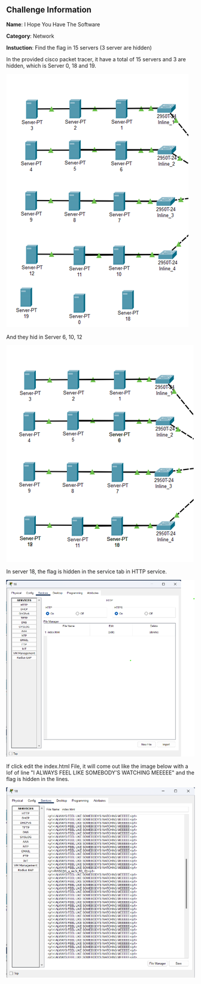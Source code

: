 ## Challenge Information
**Name**: I Hope You Have The Software

**Category**: Network

**Instuction**: Find the flag in 15 servers (3 server are hidden)

In the provided cisco packet tracer, it have a total of 15 servers and 3 are hidden, which is Server 0, 18 and 19.

![Alt text](WRITEUPIMAGE2.png)

And they hid in Server 6, 10, 12

![Alt text](WRITEUPIMAGE.png)


In server 18, the flag is hidden in the service tab in HTTP service.

![Alt text](WRITEUPIMAGE3.png)

If click edit the index.html File, it will come out like the image below with a lof of line "I ALWAYS FEEL LIKE SOMEBODY'S WATCHING MEEEEE" and the flag is hidden in the lines.

![Alt text](image.png)
